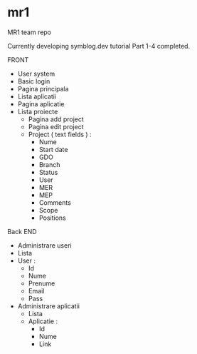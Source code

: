 mr1
===

MR1 team repo

Currently developing symblog.dev tutorial
Part 1-4 completed.


FRONT 
-  User system
  - Basic login
-	Pagina principala 
  - Lista aplicatii
-	Pagina aplicatie 
  - Lista proiecte
    - Pagina add project
    - Pagina edit project
    - Project ( text fields ) :
      - Nume
      - Start date
      - GDO
      - Branch
      - Status
      - User
      - MER
      - MEP
      - Comments
      - Scope
      - Positions



Back END
-	Administrare useri
  - Lista
  - User :
    - Id
    - Nume
    - Prenume
    - Email
    - Pass
- Administrare aplicatii
  - Lista
  - Aplicatie :
    - Id
    - Nume
    - Link
 

